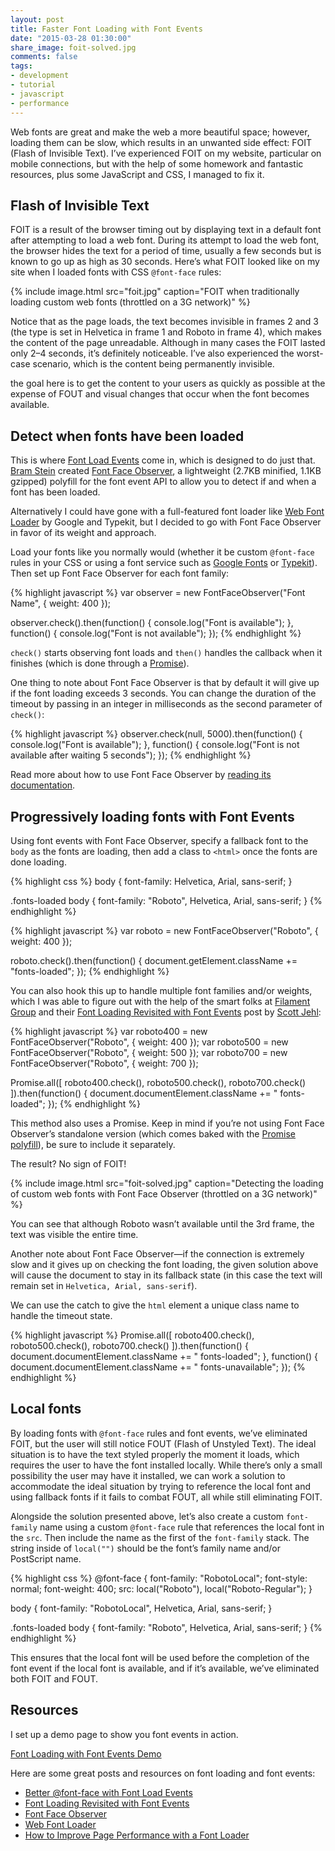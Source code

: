 ```yaml
---
layout: post
title: Faster Font Loading with Font Events
date: "2015-03-28 01:30:00"
share_image: foit-solved.jpg
comments: false
tags:
- development
- tutorial
- javascript
- performance
---
```


Web fonts are great and make the web a more beautiful space; however, loading them can be slow, which results in an unwanted side effect: FOIT (Flash of Invisible Text). I’ve experienced FOIT on my website, particular on mobile connections, but with the help of some homework and fantastic resources, plus some JavaScript and CSS, I managed to fix it.

<!--more-->

## Flash of Invisible Text

FOIT is a result of the browser timing out by displaying text in a default font after attempting to load a web font. During its attempt to load the web font, the browser hides the text for a period of time, usually a few seconds but is known to go up as high as 30 seconds. Here’s what FOIT looked like on my site when I loaded fonts with CSS `@font-face` rules:

{% include image.html src="foit.jpg" caption="FOIT when traditionally loading custom web fonts (throttled on a 3G network)" %}

Notice that as the page loads, the text becomes invisible in frames 2 and 3 (the type is set in Helvetica in frame 1 and Roboto in frame 4), which makes the content of the page unreadable. Although in many cases the FOIT lasted only 2–4 seconds, it’s definitely noticeable. I’ve also experienced the worst-case scenario, which is the content being permanently invisible.

the goal here is to get the content to your users as quickly as possible at the expense of FOUT and visual changes that occur when the font becomes available.

## Detect when fonts have been loaded

This is where <a href="https://dev.opera.com/articles/better-font-face/" target="_blank">Font Load Events</a> come in, which is designed to do just that. <a href="https://twitter.com/bramstein" target="_blank">Bram Stein</a> created <a href="https://github.com/bramstein/fontfaceobserver" target="_blank">Font Face Observer</a>, a lightweight (2.7KB minified, 1.1KB gzipped) polyfill for the font event API to allow you to detect if and when a font has been loaded.

<p class="small">Alternatively I could have gone with a full-featured font loader like <a href="https://github.com/typekit/webfontloader" target="_blank">Web Font Loader</a> by Google and Typekit, but I decided to go with Font Face Observer in favor of its weight and approach.</p>

Load your fonts like you normally would (whether it be custom `@font-face` rules in your CSS or using a font service such as <a href="http://fonts.google.com" target="_blank">Google Fonts</a> or <a href="http://typekit.com" target="_blank">Typekit</a>). Then set up Font Face Observer for each font family:

{% highlight javascript %}
var observer = new FontFaceObserver("Font Name", {
  weight: 400
});

observer.check().then(function() {
  console.log("Font is available");
}, function() {
  console.log("Font is not available");
});
{% endhighlight %}

`check()` starts observing font loads and `then()` handles the callback when it finishes (which is done through a <a href="https://promisesaplus.com/" target="_blank">Promise</a>).

One thing to note about Font Face Observer is that by default it will give up if the font loading exceeds 3 seconds. You can change the duration of the timeout by passing in an integer in milliseconds as the second parameter of `check()`:

{% highlight javascript %}
observer.check(null, 5000).then(function() {
  console.log("Font is available");
}, function() {
  console.log("Font is not available after waiting 5 seconds");
});
{% endhighlight %}

Read more about how to use Font Face Observer by <a href="https://github.com/bramstein/fontfaceobserver#readme" target="_blank">reading its documentation</a>.

## Progressively loading fonts with Font Events

Using font events with Font Face Observer, specify a fallback font to the `body` as the fonts are loading, then add a class to `<html>` once the fonts are done loading.

{% highlight css %}
body {
  font-family: Helvetica, Arial, sans-serif;
}

.fonts-loaded body {
  font-family: "Roboto", Helvetica, Arial, sans-serif;
}
{% endhighlight %}

{% highlight javascript %}
var roboto = new FontFaceObserver("Roboto", {
  weight: 400
});

roboto.check().then(function() {
  document.getElement.className += "fonts-loaded";
});
{% endhighlight %}

You can also hook this up to handle multiple font families and/or weights, which I was able to figure out with the help of the smart folks at <a href="http://www.filamentgroup.com" target="_blank" class="no-break">Filament Group</a> and their <a href="http://www.filamentgroup.com/lab/font-events.html" target="_blank">Font Loading Revisited with Font Events</a> post by <a href="https://twitter.com/scottjehl" target="_blank" class="no-break">Scott Jehl</a>:

{% highlight javascript %}
var roboto400 = new FontFaceObserver("Roboto", {
  weight: 400
});
var roboto500 = new FontFaceObserver("Roboto", {
  weight: 500
});
var roboto700 = new FontFaceObserver("Roboto", {
  weight: 700
});

Promise.all([
  roboto400.check(),
  roboto500.check(),
  roboto700.check()
]).then(function() {
  document.documentElement.className += " fonts-loaded";
});
{% endhighlight %}

This method also uses a Promise. Keep in mind if you’re not using Font Face Observer’s standalone version (which comes baked with the <a href="https://github.com/bramstein/promis" target="_blank">Promise polyfill</a>), be sure to include it separately.

The result? No sign of FOIT!

{% include image.html src="foit-solved.jpg" caption="Detecting the loading of custom web fonts with Font Face Observer (throttled on a 3G network)" %}

You can see that although Roboto wasn’t available until the 3rd frame, the text was visible the entire time.

Another note about Font Face Observer—if the connection is extremely slow and it gives up on checking the font loading, the given solution above will cause the document to stay in its fallback state (in this case the text will remain set in `Helvetica, Arial, sans-serif`).

We can use the catch to give the `html` element a unique class name to handle the timeout state.

{% highlight javascript %}
Promise.all([
  roboto400.check(),
  roboto500.check(),
  roboto700.check()
]).then(function() {
  document.documentElement.className += " fonts-loaded";
}, function() {
  document.documentElement.className += " fonts-unavailable";
});
{% endhighlight %}

## Local fonts

By loading fonts with `@font-face` rules and font events, we’ve eliminated FOIT, but the user will still notice FOUT (Flash of Unstyled Text). The ideal situation is to have the text styled properly the moment it loads, which requires the user to have the font installed locally. While there’s only a small possibility the user may have it installed, we can work a solution to accommodate the ideal situation by trying to reference the local font and using fallback fonts if it fails to combat FOUT, all while still eliminating FOIT.

Alongside the solution presented above, let’s also create a custom `font-family` name using a custom `@font-face` rule that references the local font in the `src`. Then include the name as the first of the `font-family` stack. The string inside of `local("")` should be the font’s family name and/or PostScript name.

{% highlight css %}
@font-face {
  font-family: "RobotoLocal";
  font-style: normal;
  font-weight: 400;
  src: local("Roboto"),
       local("Roboto-Regular");
}

body {
  font-family: "RobotoLocal", Helvetica, Arial, sans-serif;
}

.fonts-loaded body {
  font-family: "Roboto", Helvetica, Arial, sans-serif;
}
{% endhighlight %}

This ensures that the local font will be used before the completion of the font event if the local font is available, and if it’s available, we’ve eliminated both FOIT and FOUT.

## Resources

I set up a demo page to show you font events in action.

<p><a href="{{ site.labs_url }}/font-loading-with-font-events/" class="button button--labs" target="_blank">Font Loading with Font Events Demo</a></p>

Here are some great posts and resources on font loading and font events:

- <a href="https://dev.opera.com/articles/better-font-face/" target="_blank">Better @font-face with Font Load Events</a>
- <a href="http://www.filamentgroup.com/lab/font-events.html" target="_blank">Font Loading Revisited with Font Events</a>
- <a href="https://github.com/bramstein/fontfaceobserver" target="_blank">Font Face Observer</a>
- <a href="https://github.com/typekit/webfontloader" target="_blank">Web Font Loader</a>
- <a href="http://www.sitepoint.com/improve-page-performance-font-loader/" target="_blank">How to Improve Page Performance with a Font Loader</a>